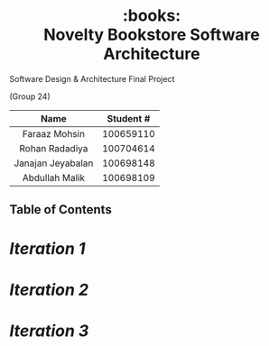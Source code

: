 <h1 align="center">
     <div align="center">
          :books:
     </div>
     Novelty Bookstore Software Architecture
</h1>

<p>
     Software Design & Architecture Final Project
</p>

<p>
     (Group 24)
</p>

| Name  | Student # |
| :-------------: | :-------------: |
| Faraaz Mohsin  | 100659110  |
| Rohan Radadiya  | 100704614  |
| Janajan Jeyabalan  | 100698148  |
| Abdullah Malik  | 100698109  |


## **Table of Contents**

# *Iteration 1*

# *Iteration 2*

# *Iteration 3*
